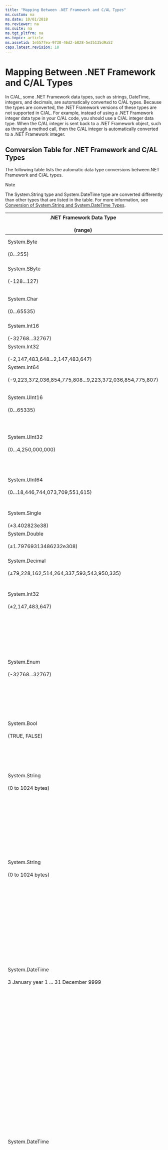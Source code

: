 ```yaml
---
title: "Mapping Between .NET Framework and C/AL Types"
ms.custom: na
ms.date: 10/01/2018
ms.reviewer: na
ms.suite: na
ms.tgt_pltfrm: na
ms.topic: article
ms.assetid: 1e5577ea-9730-46d2-b828-5e35135d9a52
caps.latest.revision: 18
---
```

# Mapping Between .NET Framework and C/AL Types
In C/AL, some .NET Framework data types, such as strings, DateTime, integers, and decimals, are automatically converted to C/AL types. Because the types are converted, the .NET Framework versions of these types are not supported in C/AL. For example, instead of using a .NET Framework integer data type in your C/AL code, you should use a C/AL integer data type. When the C/AL integer is sent back to a .NET Framework object, such as through a method call, then the C/AL integer is automatically converted to a .NET Framework integer.  

## Conversion Table for .NET Framework and C/AL Types  
 The following table lists the automatic data type conversions between.NET Framework and C/AL types.  

> [!NOTE]  
>  The System.String type and System.DateTime type are converted differently than other types that are listed in the table. For more information, see [Conversion of System.String and System.DateTime Types](#ConversionStringDate).  

|.NET Framework Data Type<br /><br /> \(range\)|C/AL Data Type<br /><br /> \(range\)|Comments|  
|--------------------------------------------|-----------------------------------|--------------|  
|System.Byte<br /><br /> \(0...255\)|Byte<br /><br /> \(0...255\)|Single unsigned byte that represents a value from 0...255.|  
|System.SByte<br /><br /> \(-128...127\)|Integer<br /><br /> \(-128...127\)|Single signed byte that represents a value from -128...127.|  
|System.Char<br /><br /> \(0...65535\)|Char<br /><br /> \(0...65535\)|Unicode character that is represented internally as a 16-bit unsigned integer.|  
|System.Int16<br /><br /> \(-32768...32767\)|Integer<br /><br /> \(±2,147,483,647\)||  
|System.Int32<br /><br /> \(-2,147,483,648...2,147,483,647\)|Integer<br /><br /> \(±2,147,483,647\)||  
|System.Int64<br /><br /> \(-9,223,372,036,854,775,808...9,223,372,036,854,775,807\)|BigInteger<br /><br /> \(±9,223,372,036,854,775,807\)||  
|System.UInt16<br /><br /> \(0...65335\)|Integer<br /><br /> \(±2,147,483,647\)|[!INCLUDE[navnow](includes/navnow_md.md)] does not have a corresponding type, but values can be stored in an integer.|  
|System.UInt32<br /><br /> \(0...4,250,000,000\)|BigInteger<br /><br /> \(±9,223,372,036,854,775,807\)|[!INCLUDE[navnow](includes/navnow_md.md)] does not have a corresponding type, but values can be stored in a big integer.|  
|System.UInt64<br /><br /> \(0...18,446,744,073,709,551,615\)|Decimal<br /><br /> \(0...18,446,744,073,709,551,615\)|[!INCLUDE[navnow](includes/navnow_md.md)] does not have a corresponding type, but values can be stored in a big integer or decimal.|  
|System.Single<br /><br /> \(±3.402823e38\)|Decimal<br /><br /> \(±3.402823e38\)||  
|System.Double<br /><br /> \(±1.79769313486232e308\)|Decimal<br /><br /> \(±1.79769313486232e308\)||  
|System.Decimal<br /><br /> \(±79,228,162,514,264,337,593,543,950,335\)|Decimal<br /><br /> \(-999,999,999,999,999.99...999,999,999,999,999.99\)|An internal range that is not persisted to a field but is the type’s native value range.|  
|System.Int32<br /><br /> \(±2,147,483,647\)|Option<br /><br /> \(±2,147,483,647\)|Option values can be freely converted to numeric values. The range is the same as an integer.|  
|System.Enum<br /><br /> \(-32768...32767\)|Integer<br /><br /> \(±2,147,483,647\)|An enumeration is a named constant with an underlying type that is any integer type except Char. If no underlying type is explicitly declared, then Int32 is used.<br /><br /> [!INCLUDE[navnow](includes/navnow_md.md)] has no information about the constant’s name, only the value is known.|  
|System.Bool<br /><br /> \(TRUE, FALSE\)|Boolean<br /><br /> \(TRUE, FALSE\)||  
|System.String<br /><br /> \(0 to 1024 bytes\)|Text<br /><br /> \(0 to 1024 bytes\)<br /><br /> BigText<br /><br /> \(up to 2 gigabytes\)|Denotes a text string with a maximum length of 1024 characters. Text strings are single-byte only.<br /><br /> For more information, see [Conversion of System.String and System.DateTime Types](#ConversionStringDate).|  
|System.String<br /><br /> \(0 to 1024 bytes\)|Code<br /><br /> \(0 to 1024 bytes.\)|Denotes an alphanumeric string with maximum length of 1024 characters. The value is stored in uppercase.<br /><br /> For more information, see [Conversion of System.String and System.DateTime Types](#ConversionStringDate).|  
|System.DateTime<br /><br /> 3 January year 1 ... 31 December 9999|Date<br /><br /> 1 January year 1753 ... 31 December 9999|The common language runtime only supports DateTime. In [!INCLUDE[navnow](includes/navnow_md.md)], Date must be converted to a DateTime value type when passing as a parameter, such as for `CREATEDATETIME(d, 000000T);`<br /><br /> For more information, see [Conversion of System.String and System.DateTime Types](#ConversionStringDate).|  
|System.DateTime|Time<br /><br /> \(00:00:00...23:59:59.999\)|The common language runtime only supports DateTime. In [!INCLUDE[navnow](includes/navnow_md.md)], Date must be converted to a DateTime value type when passing it as a parameter, such as for `CREATEDATETIME( 0D, t);`<br /><br /> The common language runtime DateTime object that will be used for storing a [!INCLUDE[navnow](includes/navnow_md.md)] Time value must handle daylight saving time and time zone. The time value does not change.<br /><br /> For more information, see [Conversion of System.String and System.DateTime Types](#ConversionStringDate).|  
|System.DateTime|DateTime<br /><br /> \(January 1, 1753, 00:00:00.000 to December 31, 9999, 23:59:59.999\)|The common language runtime DateTime value type represents dates and times with values ranging from 12:00:00 midnight, January 1, 1753 Common Era \(CE\) through 11:59:59 P.M., December 31, 9999 CE.<br /><br /> For more information, see [Conversion of System.String and System.DateTime Types](#ConversionStringDate).|  
|TimeSpan<br /><br /> \(Resolution is 100 nanoseconds\)|Duration<br /><br /> \(Resolution is 1 milliseconds\)|A time interval is the duration of time or elapsed time that is measured as a positive or negative number of days, hours, minutes, seconds, and fractions of a second. Duration is internally represented as a 64-bit integer.|  
|System.Guid<br /><br /> \(128 bit number\)|GUID<br /><br /> \(128 bit number\)||  
|System.IO.Stream|inStream|Streams require a context specific conversion and specialized stream types such as {Stream,String,Text}{Reader,Writer} classes. BLOB-related streams typically use MemoryStreams.|  
|System.IO.Stream|Outstream||  

##  <a name="ConversionStringDate"></a> Conversion of System.String and System.DateTime Types  
 Unlike the types in the previous table, the System.String and System.DateTime types are not converted automatically to C/AL data types when the DotNet variable is instantiated. The System.String and System.DateTime types are only converted when assigned to a compatible C/AL data type. This lets you create an instance of the System.String type or System.DateTime type, and then call the DotNet variable like any other DotNet variable.  

> [!NOTE]  
>  You cannot use a DotNet variable for the System.String type or System.DateTime type in comparisons with C/AL types because in these cases, there is no implicit type conversion.  

### Example  
 The following C/AL code example illustrates how a DotNet variable for the System.String type is converted to a C/AL text data type.  

 In a [!INCLUDE[navnow](includes/navnow_md.md)] object, such as a codeunit, define the following global variables.  

|Variable name|DataType|SubType|Comments|  
|-------------------|--------------|-------------|--------------|  
|alVariable|Text|||  
|dotNetVariable|DotNet|System.String|Located in the **mscorlib** assembly.|  

 In the C/AL code, add the following code.  

```  
alVariable := ‘sample text’;  
dotNetVariable := ‘sample text’;  

// Compares the objects using the Equals method on the DotNet object.  
if not dotNetVariable.Equals(alVariable) then  
  error(‘Object should contain same data’);  

// Converts the DotNet object to a C/AL text type by calling the ToString method on the object.   
// This forces an implicit type conversion to the C/AL text type and the standard C/AL comparison can be used.  
if dotNetVariable.ToString() <> alVariable then  
  error(‘Objects should contain same data, compared with ToString()’);  

```  

## See Also  
 [Extending Microsoft Dynamics NAV Using Microsoft .NET Framework Interoperability](Extending-Microsoft-Dynamics-NAV-Using-Microsoft-.NET-Framework-Interoperability.md)   
 [How to: Call .NET Framework Types From C/AL Code](How-to--Call-.NET-Framework-Types-From-C-AL-Code.md)
